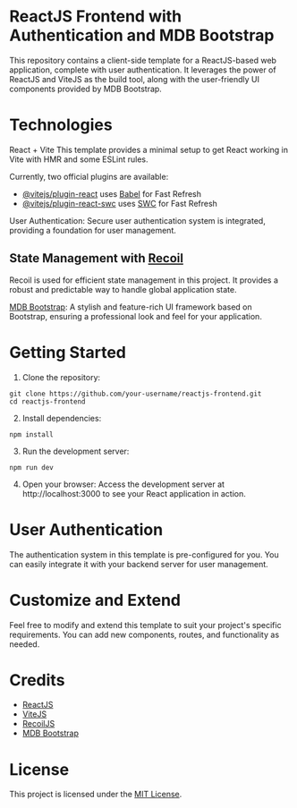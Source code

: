 # ReactJS Frontend with Authentication and MDB Bootstrap

This repository contains a client-side template for a ReactJS-based web application, complete with user authentication. It leverages the power of ReactJS and ViteJS as the build tool, along with the user-friendly UI components provided by MDB Bootstrap.

# Technologies
React + Vite
This template provides a minimal setup to get React working in Vite with HMR and some ESLint rules.

Currently, two official plugins are available:

- [@vitejs/plugin-react](https://github.com/vitejs/vite-plugin-react/blob/main/packages/plugin-react/README.md) uses [Babel](https://babeljs.io/) for Fast Refresh
- [@vitejs/plugin-react-swc](https://github.com/vitejs/vite-plugin-react-swc) uses [SWC](https://swc.rs/) for Fast Refresh

User Authentication: Secure user authentication system is integrated, providing a foundation for user management.

## State Management with [Recoil](https://recoiljs.org/)

Recoil is used for efficient state management in this project. It provides a robust and predictable way to handle global application state.

[MDB Bootstrap](https://mdbootstrap.com/docs/react/): A stylish and feature-rich UI framework based on Bootstrap, ensuring a professional look and feel for your application.

# Getting Started
1. Clone the repository:
```
git clone https://github.com/your-username/reactjs-frontend.git
cd reactjs-frontend
```
2. Install dependencies:
```
npm install
```
3. Run the development server:
```
npm run dev
```
4. Open your browser:
Access the development server at http://localhost:3000 to see your React application in action.

# User Authentication
The authentication system in this template is pre-configured for you. You can easily integrate it with your backend server for user management.

# Customize and Extend
Feel free to modify and extend this template to suit your project's specific requirements. You can add new components, routes, and functionality as needed.

# Credits
- [ReactJS](https://react.dev/)
- [ViteJS](https://vitejs.dev/)
- [RecoilJS](https://recoiljs.org/)
- [MDB Bootstrap](https://mdbootstrap.com/docs/react/)

# License
This project is licensed under the [MIT License](https://opensource.org/license/mit/).
